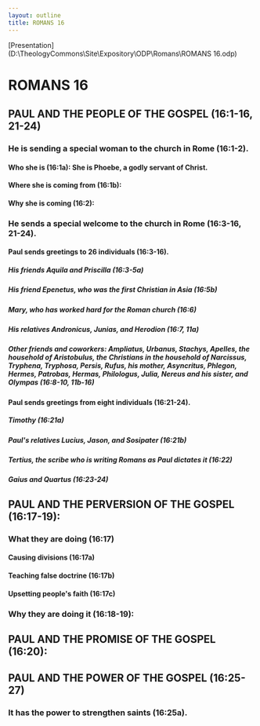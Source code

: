 ```yaml
---
layout: outline
title: ROMANS 16
---
```

[Presentation](D:\TheologyCommons\Site\Expository\ODP\Romans\ROMANS 16.odp)
# ROMANS 16
## PAUL AND THE PEOPLE OF THE GOSPEL (16:1-16, 21-24) 
###  He is sending a special woman to the church in Rome (16:1-2). 
####  Who she is (16:1a): She is Phoebe, a godly servant of Christ. 
####  Where she is coming from (16:1b): 
####  Why she is coming (16:2): 
###  He sends a special welcome to the church in Rome (16:3-16, 21-24). 
####  Paul sends greetings to 26 individuals (16:3-16). 
#####  His friends Aquila and Priscilla (16:3-5a) 
#####  His friend Epenetus, who was the first Christian in Asia (16:5b) 
#####  Mary, who has worked hard for the Roman church (16:6) 
#####  His relatives Andronicus, Junias, and Herodion (16:7, 11a) 
#####  Other friends and coworkers: Ampliatus, Urbanus, Stachys, Apelles, the household of Aristobulus, the Christians in the household of Narcissus, Tryphena, Tryphosa, Persis, Rufus, his mother, Asyncritus, Phlegon, Hermes, Patrobas, Hermas, Philologus, Julia, Nereus and his sister, and Olympas (16:8-10, 11b-16) 
####  Paul sends greetings from eight individuals (16:21-24). 
#####  Timothy (16:21a) 
#####  Paul\'s relatives Lucius, Jason, and Sosipater (16:21b) 
#####  Tertius, the scribe who is writing Romans as Paul dictates it (16:22) 
#####  Gaius and Quartus (16:23-24) 
## PAUL AND THE PERVERSION OF THE GOSPEL (16:17-19): 
###  What they are doing (16:17) 
####  Causing divisions (16:17a) 
####  Teaching false doctrine (16:17b) 
####  Upsetting people\'s faith (16:17c) 
###  Why they are doing it (16:18-19): 
## PAUL AND THE PROMISE OF THE GOSPEL (16:20): 
## PAUL AND THE POWER OF THE GOSPEL (16:25-27) 
###  It has the power to strengthen saints (16:25a). 

